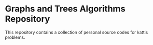 # Graphs and Trees Algorithms Repository

This repository contains a collection of personal source codes for kattis problems. 
